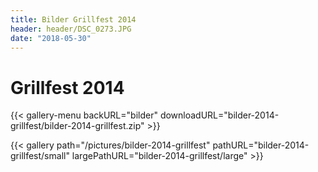 ```yaml
---
title: Bilder Grillfest 2014
header: header/DSC_0273.JPG
date: "2018-05-30"
---
```


# Grillfest 2014

{{< gallery-menu backURL="bilder" downloadURL="bilder-2014-grillfest/bilder-2014-grillfest.zip" >}}

{{< gallery path="/pictures/bilder-2014-grillfest" pathURL="bilder-2014-grillfest/small" largePathURL="bilder-2014-grillfest/large" >}}
